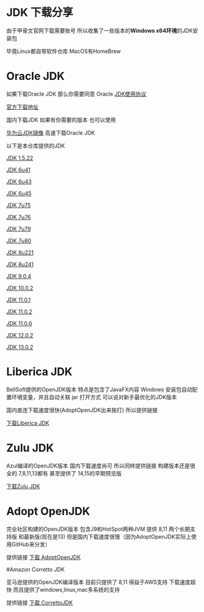 # JDK 下载分享

由于甲骨文官网下载需要账号 所以收集了一些版本的**Windows x64环境**的JDK安装包

毕竟Linux都自带软件仓库 MacOS有HomeBrew


# Oracle JDK

如果下载Oracle JDK 那么你需要同意 Oracle [JDK使用协议][1]

[官方下载地址](https://www.oracle.com/java/technologies/javase-downloads.html)

国内下载JDK 如果有你需要的版本 也可以使用 

[华为云JDK镜像][2] 高速下载Oracle JDK

以下是本仓库提供的JDK

[JDK 1.5.22](https://github.com/LilithBristol/javajdkforwinx64/releases/tag/JDK1.5.22)

[JDK 6u41](https://github.com/LilithBristol/javajdkforwinx64/releases/tag/JDK1.6.41)

[JDK 6u43](https://github.com/LilithBristol/javajdkforwinx64/releases/tag/JDK1.6.43)

[JDK 6u45](https://github.com/LilithBristol/javajdkforwinx64/releases/tag/JDK1.6.45)

[JDK 7u75](https://github.com/LilithBristol/javajdkforwinx64/releases/tag/JDK1.7.75)

[JDK 7u76](https://github.com/LilithBristol/javajdkforwinx64/releases/tag/JDK1.7.76)

[JDK 7u79](https://github.com/LilithBristol/javajdkforwinx64/releases/tag/JDK1.7.79)

[JDK 7u80](https://github.com/LilithBristol/javajdkforwinx64/releases/tag/JDK1.7.80)

[JDK 8u221](https://github.com/LilithBristol/javajdkforwinx64/releases/tag/JDK8.221)

[JDK 8u241](https://github.com/LilithBristol/javajdkforwinx64/releases/tag/JDK8.241)

[JDK 9.0.4](https://github.com/LilithBristol/javajdkforwinx64/releases/tag/JDK9.0.4)

[JDK 10.0.2](https://github.com/LilithBristol/javajdkforwinx64/releases/tag/JDK10.0.2)

[JDK 11.0.1](https://github.com/LilithBristol/javajdkforwinx64/releases/tag/JDK11.0.1)

[JDK 11.0.2](https://github.com/LilithBristol/javajdkforwinx64/releases/tag/JDK11.0.2)

[JDK 11.0.6](https://github.com/LilithBristol/javajdkforwinx64/releases/tag/JDK11.0.6)

[JDK 12.0.2](https://github.com/LilithBristol/javajdkforwinx64/releases/tag/JDK12.0.2)

[JDK 13.0.2](https://github.com/LilithBristol/javajdkforwinx64/releases/tag/JDK13.0.2)

# Liberica JDK

BellSoft提供的OpenJDK版本 特点是包含了JavaFX内容
Windows 安装包自动配置环境变量，并且自动关联 jar 打开方式
可以说对新手最优化的JDK版本

国内直连下载速度很快(AdoptOpenJDK出来挨打) 所以提供链接

[下载Liberica JDK](https://bell-sw.com/)

# Zulu JDK

Azul编译的OpenJDK版本
国内下载速度尚可 所以同样提供链接
构建版本还是很全的 7,8,11,13都有 甚至提供了 14,15的早期预览版

[下载Zulu JDK](https://www.azul.com/downloads/zulu-community/?&architecture=x86-64-bit&package=jdk#)

# Adopt OpenJDK

完全社区构建的OpenJDK版本 包含J9和HotSpot两种JVM
提供 8,11 两个长期支持版 和最新版(现在是13)
但是国内下载速度很慢（因为AdoptOpenJDK实际上使用GitHub来分发）

提供链接
[下载 AdoptOpenJDK](https://adoptopenjdk.net/?variant=openjdk8&jvmVariant=hotspot)


#Amazon Corretto JDK

亚马逊提供的OpenJDK编译版本 目前只提供了 8,11
得益于AWS支持 下载速度超快
而且提供了windows,linux,mac多系统的支持

提供链接
[下载 CorrettoJDK](https://docs.aws.amazon.com/corretto/index.html)


[1]:https://www-sites.oracle.com/downloads/licenses/javase-license1.html#licenseContent
[2]:https://repo.huaweicloud.com/java/jdk/
